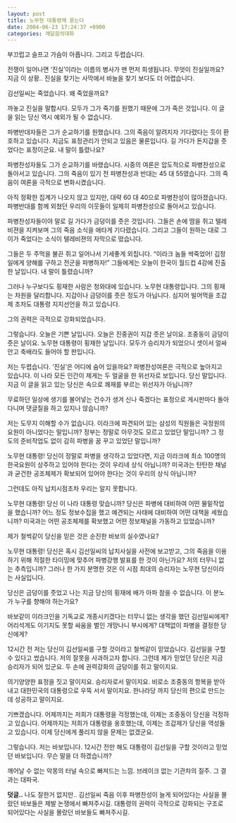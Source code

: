 ```yaml
---
layout: post
title: 노무현 대통령께 묻는다
date: 2004-06-23 17:24:37 +0900
categories: 깨달음의대화
---
```

부끄럽고 슬프고 가슴이 아픕니다. 그리고 두렵습니다.    
  
전쟁이 일어나면 ‘진실’이라는 이름의 병사가 맨 먼저 희생됩니다. 무엇이 진실일까요? 지금 이 상황.. 진실을 찾기는 사막에서 바늘을 찾기 보다도 더 어렵습니다. 
  
  
김선일씨는 죽었습니다. 왜 죽었을까요?    
  
까놓고 진실을 말합시다. 모두가 그가 죽기를 원했기 때문에 그가 죽은 것입니다. 이 글을 읽는 당신 역시 예외가 될 수 없습니다.    
  
파병반대자들은 그가 순교하기를 원했습니다. 그의 죽음이 알려지자 기다렸다는 듯이 환호하고 있습니다. 지금도 표정관리가 안되고 있음은 물론입니다. 길 가다가 돈지갑을 줏었다는 표정이군요. 내 말이 틀렸나요? 
  
  
파병찬성자들도 그가 순교하기를 바랬습니다. 시중의 여론은 압도적으로 파병찬성으로 돌아서고 있습니다. 그의 죽음이 있기 전 파병찬성과 반대는 45 대 55였습니다. 그의 죽음이 여론을 극적으로 변화시켰습니다.    
  
아직 정확한 집계가 나오지 않고 있지만, 대략 60 대 40으로 파병찬성이 많아졌습니다. 파병반대를 함께 외쳤던 우리의 이웃들이 일제히 파병찬성으로 돌아서고 있습니다.    
  
파병찬성자들이야 말로 길 가다가 금덩이를 줏은 것입니다. 그들은 손에 땀을 쥐고 텔레비젼을 지켜보며 그의 죽음 소식을 애타게 기다렸습니다. 그리고 그들이 원하는 대로 그이가 죽었다는 소식이 텔레비젼의 자막으로 떴습니다. 
  
  
그들은 두 주먹을 불끈 쥐고 일어나서 기세좋게 외칩니다. “이라크 놈들 싹죽었어! 김정일에게 양해를 구하고 전군을 파병하자!” 그들에게는 오늘이 한국이 월드컵 4강에 진출한 날입니다. 내 말이 틀렸습니까? 
  
  
그러나 누구보다도 횡재한 사람은 청와대에 있습니다. 노무현 대통령입니다. 그의 횡재는 차원을 달리합니다. 지갑이나 금덩이를 줏은 정도가 아닙니다. 심지어 빌어먹을 조갑제 조차도 대통령 지지선언을 하고 있습니다.    
  
그의 권력은 극적으로 강화되었습니다.    
  
그렇습니다. 오늘은 기쁜 날입니다. 오늘은 진중권이 지갑 줏은 날이요. 조중동이 금덩이 줏은 날이요. 노무현 대통령이 횡재한 날입니다. 모두가 승리자가 되었으니 셋이서 얼싸안고 축배라도 들어야 할 판입니다. 
  
  
저는 두렵습니다. ‘진실’은 어디에 숨어 있을까요? 파병찬성여론은 극적으로 높아지고 있습니다. 이 나라 모든 인간이 제게는 두 얼굴을 한 위선자로 보입니다. 당신 말입니다. 지금 이 글을 읽고 있는 당신은 속으로 쾌재를 부르는 위선자가 아닙니까?    
  
무료하던 일상에 생기를 불어넣는 건수가 생겨 신나 죽겠다는 표정으로 게시판마다 돌아다니며 댓글질을 하고 있지나 않습니까?    
  
저는 도무지 이해할 수가 없습니다. 이라크에 파견되어 있는 삼성의 직원들은 국정원의 요원이 아니었다는 말입니까? 정부는 정말로 아무것도 모르고 있었단 말입니까? 그 정도의 준비작업도 없이 감히 파병을 꿈 꾸고 있었단 말입니까?    
  
노무현 대통령! 당신이 정말로 파병을 생각하고 있었다면, 지금 이라크에 최소 100명의 한국요원이 상주하고 있어야 한다는 것이 우리네 상식 아닙니까? 미국과는 탄탄한 채널과 굳건한 공조체제가 확보되어 있어야 한다는 것이 우리의 상식 아닙니까?    
  
그런데도 아직 납치시점조차 우리는 알지 못합니다.    
  
노무현 대통령! 당신 이 나라 대통령 맞습니까? 당신은 파병에 대비하여 어떤 물밑작업을 했습니까? 어느 정도 정보수집을 했고 예견되는 사태에 대비하여 어떤 대책을 세웠습니까? 미국과는 어떤 공조체제를 확보했고 어떤 정보채널을 가동하고 있었습니까?    
  
제가 철썩같이 당신을 믿은 것은 순진한 바보의 실수였나요?    
  
노무현 대통령! 당신은 혹시 김선일씨의 납치사실을 사전에 보고받고, 그의 죽음을 이용하기 위해 적절한 타이밍에 맞추어 파병강행 발표를 한 것이 아닌가요? 저의 터무니 없는 추측입니까? 그러나 한 가지 분명한 것은 이 시점 최대의 승리자는 노무현 당신이라는 사실입니다.    
  
당신은 금덩이를 줏었고 나는 지금 당신의 횡재에 배가 아파 참을 수 없습니다. 이 분노가 누구를 향해야 하는가요?    
  
바보같이 이라크인을 기독교로 개종시키겠다는 터무니 없는 생각을 했던 김선일씨에게? 어리석게도 이기지도 못할 싸움을 벌인 개망나니 부시에게? 대책없이 파병을 결정한 당신에게?    
  
12시간 전 저는 당신이 김선일씨를 구할 것이라고 철썩같이 믿었습니다. 김선일을 구할 수 있다고 썼습니다. 저의 잘못을 사과하고자 합니다. 그런데 제가 믿었던 당신은 지금 승리자가 되어 있군요. 두 손에 권력강화의 금덩이를 쥐고 말이지요.    
  
의기양양한 표정을 짓고 말이지요. 승리자로서 말이지요. 비로소 조중동의 항복을 받아내고 대한민국의 대통령으로 우뚝 서서 말이지요. 한나라당 까지 당신의 편으로 만드는데 성공하고 말이지요.    
  
기쁘겠습니다. 어제까지는 저희가 대통령을 걱정했는데, 이제는 조중동이 당신을 걱정하고 있습니다. 어제까지는 저희가 대통령을 옹호했는데, 이제는 조갑제가 당신을 역성들고 있습니다. 이제 당신에게 풀리지 않을 문제는 없겠군요. 
  
  
그렇습니다. 저는 바보입니다. 12시간 전만 해도 대통령이 김선일을 구할 것이라고 믿었던 바보입니다. 무슨 말을 더 하겠습니까? 
  
  
깨어날 수 없는 악몽의 터널 속으로 빠져드는 느낌. 브레이크 없는 기관차의 질주. 그 결과는 대파국. 

**덧글..** 나도 잘한거 없지만.. 김선일씨 죽음 이후 파병찬성이 늘게 되어있다는 사실을 몰랐던 바보들은 제발 논쟁에서 빠져주시길. 대통령의 권력이 극적으로 강화되는 구조로 되어있다는 사실을 몰랐던 바보들도 빠져주시길.